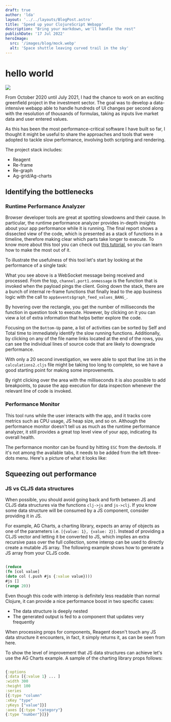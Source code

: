 ```yaml
---
draft: true
author: 'lda'
layout: '../../layouts/BlogPost.astro'
title: 'Speed up your ClojureScript Webapp'
description: "Bring your markdown, we'll handle the rest"
publishDate: '17 Jul 2022'
heroImage:
  src: '/images/blog/mock.webp'
  alt: 'Space shuttle leaving curved trail in the sky'
---
```


# hello world

<img src="/images/blog/mock.webp" width={640} aspectRatio="16:9"  />

From October 2020 until July 2021, I had the chance to work on an exciting greenfield project in the investment sector. The goal was to develop a data-intensive webapp able to handle hundreds of UI changes per second along with the resolution of thousands of formulas, taking as inputs live market data and user entered values.

As this has been the most performance-critical software I have built so far, I thought it might be useful to share the approaches and tools that were adopted to tackle slow performance, involving both scripting and rendering.

The project stack includes:

- Reagent
- Re-frame
- Re-graph
- Ag-grid/Ag-charts

## Identifying the bottlenecks

### Runtime Performance Analyzer

Browser developer tools are great at spotting slowdowns and their cause. In particular, the runtime performance analyzer provides in-depth insights about your app performance while it is running. The final report shows a dissected view of the code, which is presented as a stack of functions in a timeline, therefore making clear which parts take longer to execute. To know more about this tool you can check out [this tutorial](https://developer.chrome.com/docs/devtools/evaluate-performance/), so you can learn how to make the most out of it.

To illustrate the usefulness of this tool let's start by looking at the performance of a single task:

What you see above is a WebSocket message being received and processed. From the top, `channel.port1.onmessage` is the function that is invoked when the payload pings the client. Going down the stack, there are a bunch of internal re-frame functions that finally lead to the app business logic with the call to `app$events$graph_feed_values_BANG_`.

By hovering over the rectangle, you get the number of milliseconds the function in question took to execute. However, by clicking on it you can view a lot of extra information that helps better explore the code.

Focusing on the `Bottom-Up` pane, a list of activities can be sorted by Self and Total time to immediately identify the slow running functions. Additionally, by clicking on any of the file name links located at the end of the rows, you can see the individual lines of source code that are likely to downgrade performance.

With only a 20 second investigation, we were able to spot that line `185` in the `calculations2.cljs` file might be taking too long to complete, so we have a good starting point for making some improvements.

By right clicking over the area with the milliseconds it is also possible to add breakpoints, to pause the app execution for data inspection whenever the relevant line of code is invoked.

### Performance Monitor

This tool runs while the user interacts with the app, and it tracks core metrics such as CPU usage, JS heap size, and so on. Although the performance monitor doesn't tell us as much as the runtime performance analyzer, it still provides a great top level view of your app, indicating its overall health.

The performance monitor can be found by hitting `ESC` from the devtools. If it's not among the available tabs, it needs to be added from the left three-dots menu. Here's a picture of what it looks like:

## Squeezing out performance

### JS vs CLJS data structures

When possible, you should avoid going back and forth between JS and CLJS data structures via the functions `clj->js` and `js->clj`. If you know some data structure will be consumed by a JS component, consider providing it in JS.

For example, AG Charts, a charting library, expects an array of objects as one of the parameters i.e. `[{value: 1}, {value: 2}]`. Instead of providing a CLJS vector and letting it be converted to JS, which implies an extra recursive pass over the full collection, some interop can be used to directly create a mutable JS array. The following example shows how to generate a JS array from your CLJS code.

```clojure

(reduce
(fn [col value]
(doto col (.push #js {:value value})))
#js []
(range 20))
```

Even though this code with interop is definitely less readable than normal Clojure, it can provide a nice performance boost in two specific cases:

- The data structure is deeply nested
- The generated output is fed to a component that updates very frequently

When processing props for components, Reagent doesn't touch any JS data structure it encounters, in fact, it simply returns it, as can be seen from here.

To show the level of improvement that JS data structures can achieve let's use the AG Charts example. A sample of the charting library props follows:

```clojure

{:options
{:data [{:value 1} ... ]
:width 300
:height 100
:series
[{:type "column"
:xKey "type"
:yKeys ["value"]}]
:axes [{:type "category"}
{:type "number"}]}}

```

